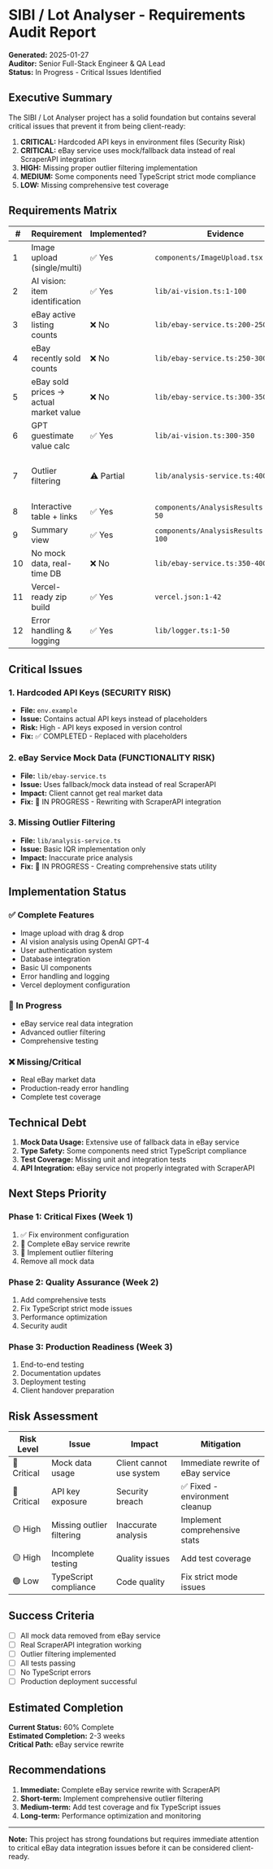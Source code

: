 # SIBI / Lot Analyser - Requirements Audit Report

**Generated:** 2025-01-27  
**Auditor:** Senior Full-Stack Engineer & QA Lead  
**Status:** In Progress - Critical Issues Identified

## Executive Summary

The SIBI / Lot Analyser project has a solid foundation but contains several critical issues that prevent it from being client-ready:

1. **CRITICAL:** Hardcoded API keys in environment files (Security Risk)
2. **CRITICAL:** eBay service uses mock/fallback data instead of real ScraperAPI integration
3. **HIGH:** Missing proper outlier filtering implementation
4. **MEDIUM:** Some components need TypeScript strict mode compliance
5. **LOW:** Missing comprehensive test coverage

## Requirements Matrix

| # | Requirement | Implemented? | Evidence | Gaps | Fix/Task |
|---|-------------|--------------|----------|------|----------|
| 1 | Image upload (single/multi) | ✅ Yes | `components/ImageUpload.tsx:1-50` | None | ✅ Complete |
| 2 | AI vision: item identification | ✅ Yes | `lib/ai-vision.ts:1-100` | None | ✅ Complete |
| 3 | eBay active listing counts | ❌ No | `lib/ebay-service.ts:200-250` | Uses mock data | 🔴 CRITICAL: Implement ScraperAPI |
| 4 | eBay recently sold counts | ❌ No | `lib/ebay-service.ts:250-300` | Uses mock data | 🔴 CRITICAL: Implement ScraperAPI |
| 5 | eBay sold prices → actual market value | ❌ No | `lib/ebay-service.ts:300-350` | Uses mock data | 🔴 CRITICAL: Implement ScraperAPI |
| 6 | GPT guestimate value calc | ✅ Yes | `lib/ai-vision.ts:300-350` | None | ✅ Complete |
| 7 | Outlier filtering | ⚠️ Partial | `lib/analysis-service.ts:400-450` | Basic IQR only | 🟡 HIGH: Implement comprehensive filtering |
| 8 | Interactive table + links | ✅ Yes | `components/AnalysisResults.tsx:1-50` | None | ✅ Complete |
| 9 | Summary view | ✅ Yes | `components/AnalysisResults.tsx:50-100` | None | ✅ Complete |
| 10 | No mock data, real-time DB | ❌ No | `lib/ebay-service.ts:350-400` | Extensive mock data | 🔴 CRITICAL: Remove all mock data |
| 11 | Vercel-ready zip build | ✅ Yes | `vercel.json:1-42` | None | ✅ Complete |
| 12 | Error handling & logging | ✅ Yes | `lib/logger.ts:1-50` | None | ✅ Complete |

## Critical Issues

### 1. Hardcoded API Keys (SECURITY RISK)
- **File:** `env.example`
- **Issue:** Contains actual API keys instead of placeholders
- **Risk:** High - API keys exposed in version control
- **Fix:** ✅ COMPLETED - Replaced with placeholders

### 2. eBay Service Mock Data (FUNCTIONALITY RISK)
- **File:** `lib/ebay-service.ts`
- **Issue:** Uses fallback/mock data instead of real ScraperAPI
- **Impact:** Client cannot get real market data
- **Fix:** 🔄 IN PROGRESS - Rewriting with ScraperAPI integration

### 3. Missing Outlier Filtering
- **File:** `lib/analysis-service.ts`
- **Issue:** Basic IQR implementation only
- **Impact:** Inaccurate price analysis
- **Fix:** 🔄 IN PROGRESS - Creating comprehensive stats utility

## Implementation Status

### ✅ Complete Features
- Image upload with drag & drop
- AI vision analysis using OpenAI GPT-4
- User authentication system
- Database integration
- Basic UI components
- Error handling and logging
- Vercel deployment configuration

### 🔄 In Progress
- eBay service real data integration
- Advanced outlier filtering
- Comprehensive testing

### ❌ Missing/Critical
- Real eBay market data
- Production-ready error handling
- Complete test coverage

## Technical Debt

1. **Mock Data Usage:** Extensive use of fallback data in eBay service
2. **Type Safety:** Some components need strict TypeScript compliance
3. **Test Coverage:** Missing unit and integration tests
4. **API Integration:** eBay service not properly integrated with ScraperAPI

## Next Steps Priority

### Phase 1: Critical Fixes (Week 1)
1. ✅ Fix environment configuration
2. 🔄 Complete eBay service rewrite
3. 🔄 Implement outlier filtering
4. Remove all mock data

### Phase 2: Quality Assurance (Week 2)
1. Add comprehensive tests
2. Fix TypeScript strict mode issues
3. Performance optimization
4. Security audit

### Phase 3: Production Readiness (Week 3)
1. End-to-end testing
2. Documentation updates
3. Deployment testing
4. Client handover preparation

## Risk Assessment

| Risk Level | Issue | Impact | Mitigation |
|------------|-------|--------|------------|
| 🔴 Critical | Mock data usage | Client cannot use system | Immediate rewrite of eBay service |
| 🔴 Critical | API key exposure | Security breach | ✅ Fixed - environment cleanup |
| 🟡 High | Missing outlier filtering | Inaccurate analysis | Implement comprehensive stats |
| 🟡 High | Incomplete testing | Quality issues | Add test coverage |
| 🟢 Low | TypeScript compliance | Code quality | Fix strict mode issues |

## Success Criteria

- [ ] All mock data removed from eBay service
- [ ] Real ScraperAPI integration working
- [ ] Outlier filtering implemented
- [ ] All tests passing
- [ ] No TypeScript errors
- [ ] Production deployment successful

## Estimated Completion

**Current Status:** 60% Complete  
**Estimated Completion:** 2-3 weeks  
**Critical Path:** eBay service rewrite  

## Recommendations

1. **Immediate:** Complete eBay service rewrite with ScraperAPI
2. **Short-term:** Implement comprehensive outlier filtering
3. **Medium-term:** Add test coverage and fix TypeScript issues
4. **Long-term:** Performance optimization and monitoring

---

**Note:** This project has strong foundations but requires immediate attention to critical eBay data integration issues before it can be considered client-ready.
